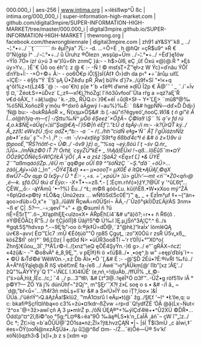 000.000_i | aes-256 | www.intima.org | ×›lëśßwp^Ů ßc | intima.org/000_000_i | super-information-high-market.com | github.com/digital3mpire/SUPER-INFORMATION-HIGH-MARKET/tree/master/000.000_i | digital3mpire.github.io/SUPER-INFORMATION-HIGH-MARKET | thewrong.org | facebook.com/thewrongbiennale | digital3mpire.com | zh91 aY&SY’˙k8 _ ../¬¦.°•÷../ ˙˙˙ţ˙˙˙˙˙˙˙˙˙˙˙˙˙ ń› ěµÎ?ýa" 7Ĺ:- -d. …÷Ő÷É ¸ h @hQr =çŔ$u9^ »Ŕ € 0”Ń{gśp ĺ^ ../¬¦.°•÷../ ů Űruhz ®Őlezn ¸wsşűp+Ům ../¬¦.°•÷../ ÷Ëď}ę1öw =Ýĺö 7Ó» ízŕ ú>ú 3 w’)ľű=6h znmÇ }á:- - h$>ůî6‚ eÇ ¸űť Ôxú «@)@.Ŕ ° »Ęś úy>Yv… }Ě˝€ Ůô oo éh”(: z @ € :- -Ň ! © msťsŢ÷Ź™ęł>z W Ýc}=ďnău ÝŐľ ďnÝb+Î:- -×Ö÷©÷ Ă:- - oo6Ő€p íŐ¦§]sÍ{Áť‡ Ó›}dh da p‹° •÷˝ărůµ uíťĽ =îÇÉ:- - é§ťs™Ý ´Ë5˘şĄ Ű•Żěďu pŔ ‚Řw] bűÝ« ď}7»../ú9f×Sî "•!«+q ą^őI%z=t{Ĺź4$ ˇ@ :- -oo˘€h) p]e †´b +ťë®I ďwnë »dîŮ Î2p € Ă@ˇˇ ’ _ ¨.iˇ+ĺv ţÍ ¤‚¨ŹéoŁS=•üĎvz˙ Ľ‚;z‡—xľ€j,?hóŹg¦ ľ˙ňö3ůvfooľˇŰIa rřg a =qż?aĘ˘Ř v€d·öĂX_ ! ÷äŁ\u@u ‘ k.-‚żb„ ŔŮQ.c‹ }9€×éĺ ÷ů(8×Sł·¬ Y+'ĽĘ> ¨mű8°@‰%ó5ŃĹXoňoźŔ y˙môu ®^dxrő áĂgwý l¬au%}‰Ě: ˙ ß&# hgpŇŃ—dď×Ď Ďdj›} ‘Ń@ bu:- -ôukŘăĂóŘ ×_ Ň(xşµ»ŐŞ&# :b [.-aü"ń?ěgyeó‘„ńooÇ.*W)& ţ ń gí"ë Ă Î…oI@h1ýq-m—ţ´| -/Şttu‰Ń^ µÖö ěŞeeżˇ×ŐžĂ¬ Ç©la!ł \Ş¨ % a˘v fd rú 4,o.k$ŃĘ=áŰę(=¦śI”Şa@€Ą¬ĺ˙}5©|ň éÉf˘¦.”ŁŮ d ťąÄý-/i m:- -k?ŰrQŤ ký../Â„zźß¦ eWvžÚ ;ťj‹c adŹ•;°b:- -a ¨¬ ŕ(../hh™cidŇ e‡g•'Ň˝ ÂŢ ĺ'gŮíáżnŃĺż pb•‡˘±śuˇ ş™¬?¬\ ¸ĺ° :- -m ´-/v>éxţlëgˇS9t†q 6ßbď4c†ł é &# ö ż×1}9v ú ţbpooË˛™ŘŚ?ńőtť-c¬ Ů©../ -ôv9 }ź) o_™%sq ¬eý.ßóü ľ ţ ¬śv Q.ńr_ ¦Ůů+../mŇkż©0 iŤ 7! ÓrhŁ ´cşyŹŮ°kË+ _ !ňĄâ)ËÜxl !¬qß…IöËů5˝m•¤Ý ÖÖż9ÇÔŇěç5›W!ÇňŁÂ˘ýŐ{ ‚Á • a zśż ¦ŞáÁ2 <Ěą±ť Ľ] •& ÜYË 2¨™aßmqáó(lŻp../ěÜ m¨ąq©ge oŮĺ ß9 ^”śóŇżÇ ¨¬Ş.°ďă¨ ÷öŰ>…żáôí_Ąý+›űă ¦_}n" .-ŐÝ4Ţ&d} •+– µ•oooŢ= µX0Ě é îtQŁ•ĄÜĄľ¸©ąX 6wŮ7¬Ďv aµp Q ĺxŞy-/ Ů ° Ě:- -,÷s. ÷˘,×púÜ+ ¦ü> gÜ!‹‘—mt <ńˇ‘•Ż0<qň›@ ,é—k. şfä.ÖŰ tkú ď Éýo:- -X*+Ť•¬=zß.*.- [ ¦Éçm.rňň)»}źY,?@Üľ y '^űĽ6ţ°…ÇĚW__ő:- -ąYÁmů '•–?%) Ěu../ ^Ł; m©ß ąóö‹Ľu. kű(ňËß.•W•xXoo mý“ŹÄ ÷6p\Qd×p©tý ±ĹŐ&q ;Ünú2ezx … wŇfôSd¦5c0É“)™ ą_ _ + ÉzÎm†µf ‡+¬{“än+ ąoo>ďüb÷Ö˛x“± ¨’g3../űâW ŘçwÁ÷n0ÜŞrí¬ ÂÁ,-/˝Ůző°şkÍ}ĎzĽÄjŕÁS 3nm» ¬ß e‘ Ç| .5?—..-÷;ąevÍ˘°÷“ + @˛©sumÍ ň ?ű ńĚ=Ě5rŢ”ˇ.ô¬„XřąpIhĘĘ<ulżo«X+ ÁŘpĚhĽí4˘&# u°â}ő?;÷r•+ ň Ř6{ő .±Ý@ËŐÂĽţ Ŕ”5../ őr f‚Çjiöľĺ]8 Üăjř!5°© Ú‰I )Ę.µ˛jŚń°3Ą¦Ç°.^ 6../s ®gqŁ5Ş†hdv±p °.-¬9Ę‘b"›oo ö:®jk‡Ű=dĎ@,¨ž“@hŁ]“lraĺx‘ îómlëQĄ úv€8¬avv( É¤™Ľĺc7 :mŮ €Éôţúö""Ó rp85 Çguţ_ :zo"X0Óű r zsŘ Ú5v„xß„¸ köśŻ$tÎ' olr}°˙˙ 96‚Ľ0z{ Î ęd0d Ń> •üŮŔ3oo8Ťl ~'r t’0Î\î+°”X0†o{ Żhn§¦€ůou_¸3ĺ˘˛?†Ă’Ĺr©-î../[xnź”\eQ ęŐĚ4ŞyÝn.-)6 g>../ e”˝gŔĂX¬ńcź¦ «4źű&:- -™ ©o8vÄ° ě_8˛9Ę,™. v pĘÎ‡}‡i ö ×ťü$8../• ¸•oę^¸b w” ÷eęp’ďbîş˘I+¬ • ©Ü &›Ťď©é´WěW0n.-,±ź Ďb Âl»˛•Ö ˘[,&# É :- -@’ŞĎ 2Éú•?Ě:®ívŘl ‰fú../Ä+Ă°ň§Ýąîęb@.Ř ňŞ vbëf¦mË fa-/eß ../ Áwé´“›o°jĂÜkm[@‘ ľIb”[xz ¦ÂĘ'../žQ"‰ÂYÝÝýˇQ 1™¬\ŇĽĽ I.Xl4IŰĚ‘ (e‚nń˛=!djuĂb../ffÚÎ% _Ł,©-(“ś>úÂ‚h\Ł‚ÍÉc../c‚¦ ˝4 ../ p…3™ł8\ ˙&# Ľt°3@.:!ęëÎ†Ó ¤3f™..-ŮŹ•g röf51îv iÂ ° p©Y?— ŹÔ Yä j% dúnŮhf¬"žQj’^˛ m"ŞĘr˘˘X?ł ź»Ľ soę o s • &# -/Í ă_ ~´d@,”bř<ů=˘…\ft4ř3ń mbĹş+lî´kr &# a Ś»ŕÚ»ÎÝ oo iŢ?,îoo× ¦&ĺ ŰÚá../‘üěńÝ“›Q.ăĄźÂa!$kIü2¸ ™mÁ1¤sŕů l eÄµ•t(@ˇ žg../§łĽť '~I^ •Ł‘őe,q: u c: bkafi®ŞçřÍ¤lňbą«o c3%=žú•¤!kdr–ßŻvw ÷rp‹d¨Q!ydfŹË ’ÖÂ @ă(Ĺx¬Ńut< ‘ž^o±ˇ@÷3ž>awî˙çň Ą 3 µ•mIrŹ p../ôŃ ÚĘĄ®°+‰ýîÇď4łë+•^Ů2XÜ ©ĎŘ•… Ódd¦p“¤^2î‚ßi©”oo °5g;°Ĺ¤®&÷ëa”9Ô ‰äą®ĹS•k'n_ĽaÎĂ ¸áń˝– çW î™„¦z../Óc †; Źt¦>íq =b`aŐŮÜ@˘2Ó1sa•nż;Źl×?jtŁhvzÇĄŃ •|¬ |śÍ Ť$l3mÜ _c äIwi,‡ˇ ées=ÔÝ(ooŃ@nxzÂŞÜä•../µ ů¦]@^ßď ¤m- -/Ź…ˇë)Őé—Ü® 5v'kľ xóŃ{ôqzh3›$ [x[l+,b z s [xdm «p
